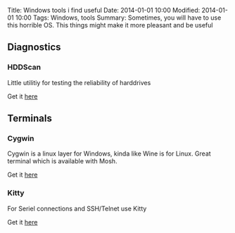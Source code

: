 Title: Windows tools i find useful
Date: 2014-01-01 10:00
Modified: 2014-01-01 10:00
Tags: Windows, tools
Summary: Sometimes, you will have to use this horrible OS. This things might make it more pleasant and be useful

## Diagnostics

### HDDScan
Little utilitiy for testing the reliability of harddrives

Get it [here](http://hddscan.com)

## Terminals

### Cygwin
Cygwin is a linux layer for Windows, kinda like Wine is for Linux.
Great terminal which is available with Mosh.

Get it [here](https://www.cygwin.com)

### Kitty
For Seriel connections and SSH/Telnet use Kitty

Get it [here](http://www.9bis.net/kitty/?page=Download)
